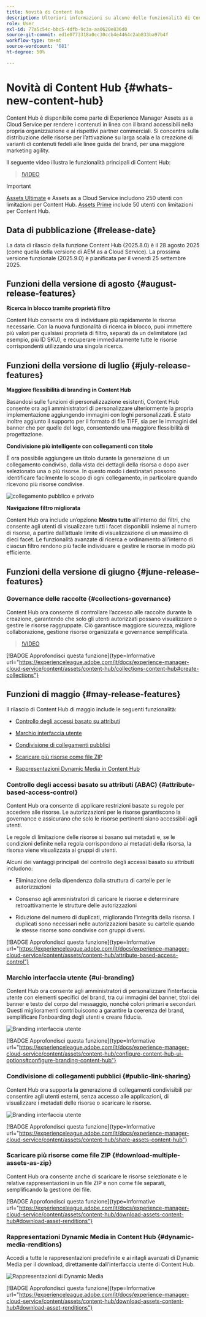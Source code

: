 ```yaml
---
title: Novità di Content Hub
description: Ulteriori informazioni su alcune delle funzionalità di Content Hub recentemente lanciate
role: User
exl-id: 77a5c54c-bbc5-4dfb-9c3a-aa0620e836d0
source-git-commit: ed1e0773318a0cc30ccb4e4464c2ab833ba97b4f
workflow-type: tm+mt
source-wordcount: '681'
ht-degree: 50%

---
```


# Novità di Content Hub {#whats-new-content-hub}

Content Hub è disponibile come parte di Experience Manager Assets as a Cloud Service per rendere i contenuti in linea con il brand accessibili nella propria organizzazione e ai rispettivi partner commerciali. Si concentra sulla distribuzione delle risorse per l’attivazione su larga scala e la creazione di varianti di contenuti fedeli alle linee guida del brand, per una maggiore marketing agility.

Il seguente video illustra le funzionalità principali di Content Hub:

>[!VIDEO](https://video.tv.adobe.com/v/3463712)

>[!IMPORTANT]
>
>[Assets Ultimate](/help/assets/assets-ultimate-overview.md) e Assets as a Cloud Service includono 250 utenti con limitazioni per Content Hub. [Assets Prime](/help/assets/assets-prime.md) include 50 utenti con limitazioni per Content Hub.

## Data di pubblicazione {#release-date}

La data di rilascio della funzione Content Hub (2025.8.0) è il 28 agosto 2025 (come quella della versione di AEM as a Cloud Service). La prossima versione funzionale (2025.9.0) è pianificata per il venerdì 25 settembre 2025.

## Funzioni della versione di agosto {#august-release-features}

**Ricerca in blocco tramite proprietà filtro**

Content Hub consente ora di individuare più rapidamente le risorse necessarie. Con la nuova funzionalità di ricerca in blocco, puoi immettere più valori per qualsiasi proprietà di filtro, separati da un delimitatore (ad esempio, più ID SKU), e recuperare immediatamente tutte le risorse corrispondenti utilizzando una singola ricerca.

## Funzioni della versione di luglio {#july-release-features}

**Maggiore flessibilità di branding in Content Hub**

Basandosi sulle funzioni di personalizzazione esistenti, Content Hub consente ora agli amministratori di personalizzare ulteriormente la propria implementazione aggiungendo immagini con loghi personalizzati. È stato inoltre aggiunto il supporto per il formato di file TIFF, sia per le immagini del banner che per quelle del logo, consentendo una maggiore flessibilità di progettazione.

**Condivisione più intelligente con collegamenti con titolo**

È ora possibile aggiungere un titolo durante la generazione di un collegamento condiviso, dalla vista dei dettagli della risorsa o dopo aver selezionato una o più risorse. In questo modo i destinatari possono identificare facilmente lo scopo di ogni collegamento, in particolare quando ricevono più risorse condivise.

![collegamento pubblico e privato](/help/assets/assets/shared-link-for-assets.png)

**Navigazione filtro migliorata**

Content Hub ora include un’opzione **Mostra tutto** all’interno dei filtri, che consente agli utenti di visualizzare tutti i facet disponibili insieme al numero di risorse, a partire dall’attuale limite di visualizzazione di un massimo di dieci facet. Le funzionalità avanzate di ricerca e ordinamento all’interno di ciascun filtro rendono più facile individuare e gestire le risorse in modo più efficiente.

## Funzioni della versione di giugno {#june-release-features}

### Governance delle raccolte {#collections-governance}

Content Hub ora consente di controllare l’accesso alle raccolte durante la creazione, garantendo che solo gli utenti autorizzati possano visualizzare o gestire le risorse raggruppate. Ciò garantisce maggiore sicurezza, migliore collaborazione, gestione risorse organizzata e governance semplificata.

>[!VIDEO](https://video.tv.adobe.com/v/3463336)

[!BADGE Approfondisci questa funzione]{type=Informative url="https://experienceleague.adobe.com/it/docs/experience-manager-cloud-service/content/assets/content-hub/collections-content-hub#create-collections"}

## Funzioni di maggio {#may-release-features}

Il rilascio di Content Hub di maggio include le seguenti funzionalità:

* [Controllo degli accessi basato su attributi](#attribute-based-access-control)

* [Marchio interfaccia utente](#ui-branding)

* [Condivisione di collegamenti pubblici](#public-link-sharing)

* [Scaricare più risorse come file ZIP](#download-multiple-assets-as-zip)

* [Rappresentazioni Dynamic Media in Content Hub](#dynamic-media-renditions)

### Controllo degli accessi basato su attributi (ABAC) {#attribute-based-access-control}

Content Hub ora consente di applicare restrizioni basate su regole per accedere alle risorse. Le autorizzazioni per le risorse garantiscono la governance e assicurano che solo le risorse pertinenti siano accessibili agli utenti.

Le regole di limitazione delle risorse si basano sui metadati e, se le condizioni definite nella regola corrispondono ai metadati della risorsa, la risorsa viene visualizzata ai gruppi di utenti.

Alcuni dei vantaggi principali del controllo degli accessi basato su attributi includono:

* Eliminazione della dipendenza dalla struttura di cartelle per le autorizzazioni

* Consenso agli amministratori di caricare le risorse e determinare retroattivamente le strutture delle autorizzazioni

* Riduzione del numero di duplicati, migliorando l’integrità della risorsa. I duplicati sono necessari nelle autorizzazioni basate su cartelle quando le stesse risorse sono condivise con gruppi diversi.

[!BADGE Approfondisci questa funzione]{type=Informative url="https://experienceleague.adobe.com/it/docs/experience-manager-cloud-service/content/assets/content-hub/attribute-based-access-control"}

### Marchio interfaccia utente {#ui-branding}

Content Hub ora consente agli amministratori di personalizzare l’interfaccia utente con elementi specifici del brand, tra cui immagini del banner, titoli dei banner e testo del corpo del messaggio, nonché colori primari e secondari. Questi miglioramenti contribuiscono a garantire la coerenza del brand, semplificare l’onboarding degli utenti e creare fiducia.

![Branding interfaccia utente](/help/assets/assets/content-hub-ui-branding.png)

[!BADGE Approfondisci questa funzione]{type=Informative url="https://experienceleague.adobe.com/it/docs/experience-manager-cloud-service/content/assets/content-hub/configure-content-hub-ui-options#configure-branding-content-hub"}

### Condivisione di collegamenti pubblici {#public-link-sharing}

Content Hub ora supporta la generazione di collegamenti condivisibili per consentire agli utenti esterni, senza accesso alle applicazioni, di visualizzare i metadati delle risorse o scaricare le risorse.

![Branding interfaccia utente](/help/assets/assets/public-and-private-link.png)

[!BADGE Approfondisci questa funzione]{type=Informative url="https://experienceleague.adobe.com/it/docs/experience-manager-cloud-service/content/assets/content-hub/share-assets-content-hub"}

### Scaricare più risorse come file ZIP {#download-multiple-assets-as-zip}

Content Hub ora consente anche di scaricare le risorse selezionate e le relative rappresentazioni in un file ZIP e non come file separati, semplificando la gestione dei file.

[!BADGE Approfondisci questa funzione]{type=Informative url="https://experienceleague.adobe.com/it/docs/experience-manager-cloud-service/content/assets/content-hub/download-assets-content-hub#download-asset-renditions"}

### Rappresentazioni Dynamic Media in Content Hub {#dynamic-media-renditions}

Accedi a tutte le rappresentazioni predefinite e ai ritagli avanzati di Dynamic Media per il download, direttamente dall’interfaccia utente di Content Hub.

![Rappresentazioni di Dynamic Media](/help/assets/assets/dm-renditions-content-hub.png)

[!BADGE Approfondisci questa funzione]{type=Informative url="https://experienceleague.adobe.com/it/docs/experience-manager-cloud-service/content/assets/content-hub/download-assets-content-hub#download-asset-renditions"}
